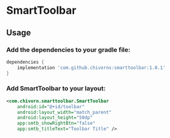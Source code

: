 # SmartToolbar
## Usage
### Add the dependencies to your gradle file:

```gradle
dependencies {
    implementation 'com.github.chivorns:smarttoolbar:1.0.1'
}
```

### Add SmartToolbar to your layout:

```xml
<com.chivorn.smarttoolbar.SmartToolbar
    android:id="@+id/toolbar"
    android:layout_width="match_parent"
    android:layout_height="50dp"
    app:smtb_showRightBtn="false"
    app:smtb_titleText="Toolbar Title" />
```

